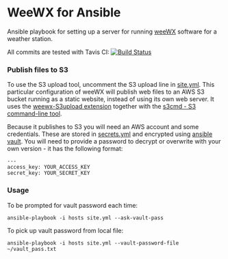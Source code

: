 # WeeWX for Ansible



Ansible playbook for setting up a server for running [weeWX](http://www.weewx.com/) software for a weather station.

All commits are tested with Tavis CI:
[![Build Status](https://travis-ci.org/blue2cat/weewx-ansible.svg?branch=master)](https://travis-ci.org/blue2cat/weewx-ansible)

### Publish files to S3
To use the S3 upload tool, uncomment the S3 upload line in [site.yml](./site.yml). This particular configuration of weeWX will publish web files to an AWS S3 bucket running as a static website, instead of using its own web server.  It uses the [weewx-S3upload extension](https://github.com/wmadill/weewx-S3upload) together with the [s3cmd - S3 command-line tool](http://s3tools.org/s3cmd).

Because it publishes to S3 you will need an AWS account and some credentials.  These are stored in [secrets.yml](./secrets.yml) and encrypted using [ansible vault](http://docs.ansible.com/ansible/playbooks_vault.html).  You will need to provide a password to decrypt or overwrite with your own version - it has the following format:
```
---
access_key: YOUR_ACCESS_KEY
secret_key: YOUR_SECRET_KEY
```

### Usage
To be prompted for vault password each time:
```
ansible-playbook -i hosts site.yml --ask-vault-pass
```
To pick up vault password from local file:
```
ansible-playbook -i hosts site.yml --vault-password-file ~/vault_pass.txt
```

